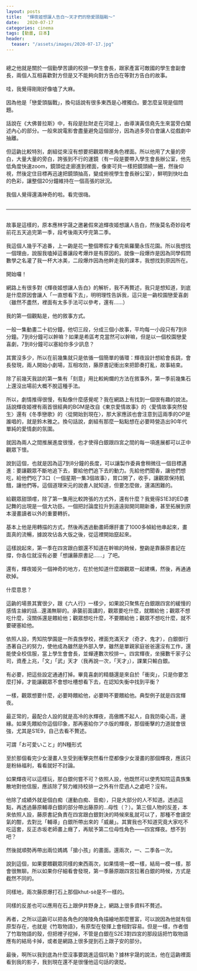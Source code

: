 ```yaml
---
layout: posts
title:  "輝夜姬想讓人告白～天才們的戀愛頭腦戰～"
date:   2020-07-17
categories: cinema
tags: [動畫, 日本]
header: 
  teaser: "/assets/images/2020-07-17.jpg"
---
```

<br>
總之他就是關於一個勤學苦讀的校排一學生會長，跟家產富可敵國的學生會副會長，兩個人互相喜歡對方但是又不能夠向對方告白在等對方告白的故事。<br><br>
哇，我覺得剛剛好像嗑了大麻。<br><br>
因為他是「戀愛頭腦戰」，換句話說有很多東西是心裡獨白。要怎麼呈現是個問題。<br><br>
話說在《大佛普拉斯》中，有段是肚財走在河堤上，由導演黃信堯先生來當旁白闡述內心的部分。一般來說電影會盡量避免這個部分，因為過多旁白會讓人從戲劇中抽離。<br><br>
但這齣比較特別，劇組從來沒有想要把觀眾帶進角色裡面。所以他用了大量的旁白，大量大量的旁白，誇張到不行的運鏡（有一段是要帶入學生會長辦公室，他先低角度快速zoom，鏡頭從走廊進到裡面，像麥可貝一樣把鏡頭繞一圈，然後仰視，然後定住目標再迅速把鏡頭抽高，變成俯視學生會長辦公室），鮮明到快吐血的色彩，讓整個20分鐘維持在一個高張的狀況。<br><br>
我個人覺得還滿神奇的啦。看完很嗨。<br><br>
<hr><br>
故事是這樣的，原本應林宇晟之邀暑假來追輝夜姬想讓人告白，然後莫名奇妙段考前花五天追完第一季，段考後兩天呼完第二季。<br><br>
我這個人幾乎不追番，上一齣是花一整個寒假才看完紫羅蘭永恆花園。所以我想找一個理由，說服我嗑掉這番讓段考爆炸是有原因的。就像一段爆炸是因為同學假問數學之名灌了我一杯大冰美，二段爆炸因為他幹走我的課本，我想找到原因所在。<br><br>
開始囉！<br><br>
網路上有很多對《輝夜姬想讓人告白》的解析，我不再贅述，我只是想知道，到底是什麼原因會讓人「一直想看下去」，明明理性告訴我，這只是一齣校園戀愛喜劇（雖然不盡然，裡面有太多手法可以參考，還有……）<br><br>
我的第一個觀點是，他的敘事方式。<br><br>
一般一集動畫二十初分鐘，他切三段，分成三個小故事，平均每一小段只有7到8分鐘。7到8分鐘可以幹嘛？如果是希區考克當然可以幹嘛，但是以一個校園戀愛喜劇，7到8分鐘可以塞給你多少訊息？<br><br>
其實沒多少，所以在前幾集就只是依循一個簡單的循環：輝夜設計想給會長跳，會長發現，兩人開始小劇場，互相攻防，藤原書記衝出來把節奏打亂，故事結束。<br><br>
除了前幾天我談的第一集有「刻意」用比較絢爛的方法在敘事外，第一季前幾集石上還沒出場前大概不脫這種手法。<br><br>
所以，劇情推得很慢，有點像什麼感覺呢？我在網路上有找到一個很有趣的說法。話說輝夜姬裡有兩首很經典的BGM是改自《東京愛情故事》的〈愛情故事突然發生〉還有《冬季戀歌》的〈從開始到現在〉，那大家應該也會注意到這兩季的OP是誰唱的，就是鈴木雅之。換句話說，劇組有那麼一點點想在必要時營造出90年代單純的愛情劇的氛圍。<br><br>
就因為兩人之間推展進度很慢，也才使得白銀跟四宮之間的每一項進展都可以正中觀眾下懷。<br><br>
說到這個，也就是因為這7到8分鐘的長度，可以讓製作委員會稍微往一個目標邁進：要讓觀眾不斷地追下去，要給他們追下去的動力。先給他們聞香，讓他們想吃，給他們吃了3口（一個星期一集3個故事），胃口開了，收手，讓觀眾保持飢餓，讓他們等。這個道理宋元的說書人就知道，但要怎麼做，還滿困難的。<br><br>
給觀眾甜頭嚐，除了第一集用比較誇張的方式外，還有什麼？我覺得S1E3的ED書記舞的出現是一個大功臣。一個把討論度拉升到遠遠拋開同期新番，甚至拓展到原本漫畫讀者以外的重要轉折。<br><br>
基本上他是用轉描的方式，然後再透過動畫師爆肝畫了1000多幀給他串起來，畫面真的流暢，據說攻佔各大版之後，從這裡開始竄起來。<br><br>
這樣說起來，第一季在四宮跟白銀還不知道在幹嘛的時候，整齣是靠藤原書記在撐，你各位就沒有必要「想讓藤原書記……」了吧。<br><br>
還有，輝夜姬另一個神奇的地方，在於他知道什麼跟觀眾一起建構，然後，再通通砍掉。<br><br>
什麼意思？<br><br>
這齣的場景其實很少，跟《六人行》一樣少，如果說只聚焦在白銀跟四宮的緩慢的感情主線的話…還滿無聊的。承襲前面講的，觀眾要吃什麼，就餵給他；觀眾不想吃什麼，沒關係還是餵給他；觀眾想吃什麼，不要餵給他；觀眾不想吃什麼，就不要硬塞給他。<br><br>
依照人設，秀知院學園是一所貴族學校，裡面充滿天才（奇才、鬼才），白銀御行憑著自己的努力，使他成為雖然是外部入學，雖然是單親家庭爸爸還沒有工作，還能使全校信服，當上學生會會長，並蟬連數次校排一。四宮輝夜，坐擁數千家子公司，資產上兆，「文」「武」天才（我再說一次，「天才」），課業只輸白銀。<br><br>
有必要，把這些設定通通打掉。畢竟喜劇的精髓還是來自於「衝突」，只是你要怎麼打掉，才能讓觀眾不會想吐槽想看下去，在認知失衡中找到平衡？<br><br>
一樣，觀眾想要什麼，必要時餵給他，必要時不要餵給他。典型例子就是四宮輝夜。<br><br>
最正常的，最配合人設的就是高冷的氷輝夜，高傲瞧不起人，自我防衛心高，邊緣。如果先餵給你這個印象，那再塞給你アホ版的輝夜，那個衝擊的力道就會很強，尤其是S1E9，自己去看不贅述。<br><br>
可謂「お可愛いこと」的N種形式<br><br>
至於那個看完少女漫畫人生受到衝擊突然看什麼都像少女漫畫的那個輝夜，應該只是粉絲福利，看看就好不討論。<br><br>
如果輝夜可以這樣玩，那白銀何嘗不可？依照人設，他既然可以使秀知院這貴族集散地對他信服，應該除了努力維持校排一之外有什麼過人之處吧？沒有。<br><br>
他除了成績外就是個白痴（運動白痴、音痴），只是大部分的人不知道。透過這點，再透過藤原輔導白銀的部分帶出藤原的…母性（？）。第三個人物的反差，本來依照人設，藤原書記負責在四宮跟白銀對決的時候來亂就可以了，那種不會讀空氣的酣，去對比「輔導」白銀所帶出來的「威嚴」。其實我也不知道究竟大家吃不吃這套，反正赤坂老師畫上癮了，再賦予第二位母性角色——四宮輝夜。想不到吧？<br><br>
然後就順勢再帶出兩位媽媽「搶小孩」的畫面。還兩次，一、二季各一次。<br><br>
說到這個，如果要餵觀眾同樣的東西兩次，如果情境一模一樣，結局一模一樣，那會很無聊。所以如果你仔細看會發現，第一季藤原跟四宮拉著白銀的時候，方式是截然不同的。<br><br>
同樣地，兩次藤原爆打石上那個khut-sè是不一樣的。<br><br>
同樣的反差也可以應用在石上跟伊井野身上，網路上很多資料不贅述。<br><br>
再者，之所以這齣可以把各角色的陵陵角角描繪地那麼豐富，可以說因為他就有個原型存在，也就是《竹取物語》，有原型在發揮上會相對容易。但是一樣，作者借了竹取物語的殼，但把裡子挖掉，不管是白銀在S2E3對四宮的那段話把竹取物語應有的結局卡掉，或者是網路上很多提到石上跟子安的部分。<br><br>
最後，啊所以我到底為什麼沒事要跳進這個坑勒？據林宇晟的說法，他在這齣裡面看到我的影子，我到現在還不是很懂他這句話的褒貶。<br><br>
